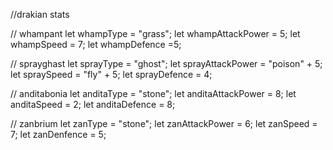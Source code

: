 //drakian stats

// whampant 
let whampType = "grass";
let whampAttackPower = 5;
let whampSpeed = 7;
let whampDefence =5;

// sprayghast
let sprayType = "ghost";
let sprayAttackPower = "poison" + 5;
let spraySpeed = "fly" + 5;
let sprayDefence = 4;

// anditabonia
let anditaType = "stone";
let anditaAttackPower = 8;
let anditaSpeed = 2;
let anditaDefence = 8;

// zanbrium
let zanType = "stone";
let zanAttackPower = 6;
let zanSpeed = 7;
let zanDenfence = 5;